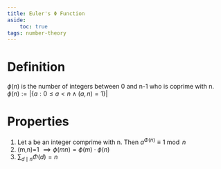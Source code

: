 ```yaml
---
title: Euler's Φ Function
aside:
    toc: true
tags: number-theory
---
```

# Definition
$\phi(n)$ is the number of integers between 0 and n-1 who is coprime with n.
$\phi(n):=|\{a: 0 \leqslant a<n \wedge(a, n)=1\}|$
<!--more-->

# Properties
1. Let a be an integer comprime with n. Then $a ^ { \Phi ( n ) } \equiv 1 \bmod n$
2. (m,n)=1 $\implies \phi(mn)=\phi(m) \cdot \phi(n)$
3. $\sum _ { d \mid n } \Phi ( d ) = n$